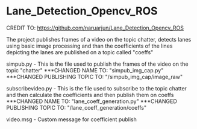 # Lane_Detection_Opencv_ROS

CREDIT TO: https://github.com/naruarjun/Lane_Detection_Opencv_ROS

The project publishes frames of a video on the topic chatter, detects lanes using basic image processing and than the coefficients of the lines depicting the lanes are published on a topic called "coeffs"

simpub.py - This is the file used to publish the frames of the video on the topic "chatter"
***CHANGED NAME TO: "simpub_img_cap.py"
***CHANGED PUBLISHING TOPIC TO: "/simpub_img_cap/image_raw"

subscribevideo.py - This is the file used to subscribe to the topic chatter and then calculate the coefficients and then publish them on coeffs
***CHANGED NAME TO: "lane_coeff_generation.py"
***CHANGED PUBLISHING TOPIC TO: "/lane_coeff_generation/coeffs"

video.msg - Custom message for coefficient publish
